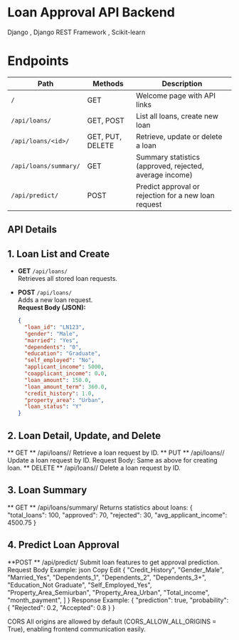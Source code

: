# Loan Approval API Backend
Django , Django REST Framework , Scikit-learn

# Endpoints

| Path                      | Methods                | Description                                             |
|---------------------------|------------------------|----------------------------------|
| `/`                       | GET                    | Welcome page with API links       |
| `/api/loans/`             | GET, POST              | List all loans, create new loan   |
| `/api/loans/<id>/`        | GET, PUT, DELETE       | Retrieve, update or delete a loan |
| `/api/loans/summary/`     | GET                    | Summary statistics (approved, rejected, average income) |
| `/api/predict/`           | POST                   | Predict approval or rejection for a new loan request    |

## API Details
## 1. Loan List and Create
- **GET** `/api/loans/`  
  Retrieves all stored loan requests.

- **POST** `/api/loans/`  
  Adds a new loan request.  
  **Request Body (JSON):**  
  ```json
  {
    "loan_id": "LN123",
    "gender": "Male",
    "married": "Yes",
    "dependents": "0",
    "education": "Graduate",
    "self_employed": "No",
    "applicant_income": 5000,
    "coapplicant_income": 0.0,
    "loan_amount": 150.0,
    "loan_amount_term": 360.0,
    "credit_history": 1.0,
    "property_area": "Urban",
    "loan_status": "Y"
  }
 ## 2. Loan Detail, Update, and Delete
** GET ** /api/loans/<id>/ 
Retrieve a loan request by ID.
 ** PUT  ** /api/loans/<id>/
Update a loan request by ID.
Request Body: Same as above for creating loan.
 ** DELETE  ** /api/loans/<id>/
Delete a loan request by ID.
## 3. Loan Summary
** GET  ** /api/loans/summary/
Returns statistics about loans:
{
  "total_loans": 100,
  "approved": 70,
  "rejected": 30,
  "avg_applicant_income": 4500.75
}
## 4. Predict Loan Approval
**POST **  /api/predict/
Submit loan features to get approval prediction.
Request Body Example:
json
Copy
Edit
{
  "Credit_History",
  "Gender_Male",
  "Married_Yes",
  "Dependents_1",
  "Dependents_2",
  "Dependents_3+",
  "Education_Not Graduate",
  "Self_Employed_Yes",
  "Property_Area_Semiurban",
  "Property_Area_Urban",
  "Total_income",
  "month_payment",
]
}
Response Example:
{
  "prediction": true,
  "probability": {
    "Rejected": 0.2,
    "Accepted": 0.8
  }
}

CORS
All origins are allowed by default (CORS_ALLOW_ALL_ORIGINS = True), enabling frontend communication easily.




